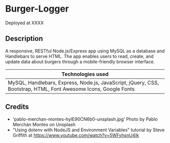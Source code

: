 # Burger-Logger

Deployed at XXXX

## Description

A responsive, RESTful Node.js/Express app using MySQL as a database and Handlebars to serve HTML. The app enables users to read, create, and update data about burgers through a mobile-friendly browser interface.

| Technologies used                                                                                               |
| --------------------------------------------------------------------------------------------------------------- |
| MySQL, Handlebars, Express, Node.js, JavaScript, jQuery, CSS, Bootstrap, HTML, Font Awesome Icons, Google Fonts |

## Credits

- 'pablo-merchan-montes-hyIE90CN6b0-unsplash.jpg' Photo by Pablo Merchán Montes on Unsplash
- "Using dotenv with NodeJS and Environment Variables" tutorial by Steve Griffith at https://www.youtube.com/watch?v=5WFyhsnU4Ik
